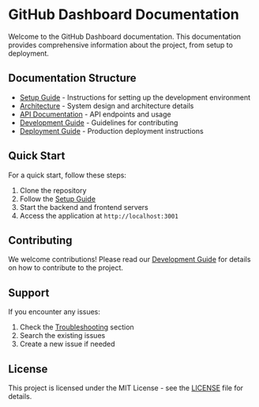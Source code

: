 # GitHub Dashboard Documentation

Welcome to the GitHub Dashboard documentation. This documentation provides comprehensive information about the project, from setup to deployment.

## Documentation Structure

- [Setup Guide](./setup/README.md) - Instructions for setting up the development environment
- [Architecture](./architecture/README.md) - System design and architecture details
- [API Documentation](./api/README.md) - API endpoints and usage
- [Development Guide](./development/README.md) - Guidelines for contributing
- [Deployment Guide](./deployment/README.md) - Production deployment instructions

## Quick Start

For a quick start, follow these steps:

1. Clone the repository
2. Follow the [Setup Guide](./setup/README.md)
3. Start the backend and frontend servers
4. Access the application at `http://localhost:3001`

## Contributing

We welcome contributions! Please read our [Development Guide](./development/README.md) for details on how to contribute to the project.

## Support

If you encounter any issues:
1. Check the [Troubleshooting](./setup/README.md#troubleshooting) section
2. Search the existing issues
3. Create a new issue if needed

## License

This project is licensed under the MIT License - see the [LICENSE](../LICENSE) file for details. 